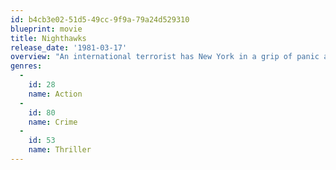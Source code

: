 ```yaml
---
id: b4cb3e02-51d5-49cc-9f9a-79a24d529310
blueprint: movie
title: Nighthawks
release_date: '1981-03-17'
overview: "An international terrorist has New York in a grip of panic and it's up to Det. Sgt. Deke DaSilva to take him down."
genres:
  -
    id: 28
    name: Action
  -
    id: 80
    name: Crime
  -
    id: 53
    name: Thriller
---
```

